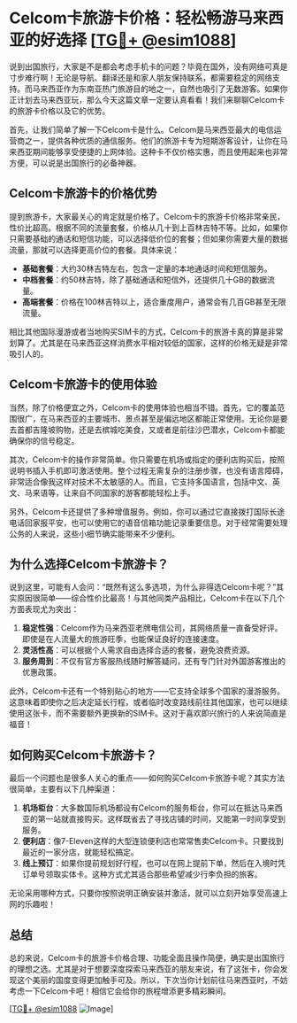 # Celcom卡旅游卡价格：轻松畅游马来西亚的好选择 [[TG💪+ @esim1088](https://t.me/s/esim1088)]

说到出国旅行，大家是不是都会考虑手机卡的问题？毕竟在国外，没有网络可真是寸步难行啊！无论是导航、翻译还是和家人朋友保持联系，都需要稳定的网络支持。而马来西亚作为东南亚热门旅游目的地之一，自然也吸引了无数游客。如果你正计划去马来西亚玩，那么今天这篇文章一定要认真看看！我们来聊聊Celcom卡的旅游卡价格以及它的优势。

首先，让我们简单了解一下Celcom卡是什么。Celcom是马来西亚最大的电信运营商之一，提供各种优质的通信服务。他们的旅游卡专为短期游客设计，让你在马来西亚期间能够享受便捷的上网体验。这种卡不仅价格实惠，而且使用起来也非常方便，可以说是出国旅行的必备神器。

## Celcom卡旅游卡的价格优势

提到旅游卡，大家最关心的肯定就是价格了。Celcom卡的旅游卡价格非常亲民，性价比超高。根据不同的流量套餐，价格从几十到上百林吉特不等。比如，如果你只需要基础的通话和短信功能，可以选择低价位的套餐；但如果你需要大量的数据流量，那就可以选择更高价位的套餐。具体来说：

- **基础套餐**：大约30林吉特左右，包含一定量的本地通话时间和短信服务。
- **中档套餐**：约50林吉特，除了基础通话和短信外，还提供几十GB的数据流量。
- **高端套餐**：价格在100林吉特以上，适合重度用户，通常会有几百GB甚至无限流量。

相比其他国际漫游或者当地购买SIM卡的方式，Celcom卡的旅游卡真的算是非常划算了。尤其是在马来西亚这样消费水平相对较低的国家，这样的价格无疑是非常吸引人的。

## Celcom卡旅游卡的使用体验

当然，除了价格便宜之外，Celcom卡的使用体验也相当不错。首先，它的覆盖范围很广，在马来西亚的主要城市、景点甚至是偏远地区都能正常使用。无论你是要去首都吉隆坡购物，还是去槟城吃美食，又或者是前往沙巴潜水，Celcom卡都能确保你的信号稳定。

其次，Celcom卡的操作非常简单。你只需要在机场或指定的便利店购买后，按照说明书插入手机即可激活使用。整个过程无需复杂的注册步骤，也没有语言障碍，非常适合像我这样对技术不太敏感的人。而且，它支持多国语言，包括中文、英文、马来语等，让来自不同国家的游客都能轻松上手。

另外，Celcom卡还提供了多种增值服务。例如，你可以通过它直接拨打国际长途电话回家报平安，也可以使用它的语音信箱功能记录重要信息。对于经常需要处理公务的人来说，这些小细节确实能带来不少便利。

## 为什么选择Celcom卡旅游卡？

说到这里，可能有人会问：“既然有这么多选项，为什么非得选Celcom卡呢？”其实原因很简单——综合性价比最高！与其他同类产品相比，Celcom卡在以下几个方面表现尤为突出：

1. **稳定性强**：Celcom作为马来西亚老牌电信公司，其网络质量一直备受好评。即使是在人流量大的旅游旺季，也能保证良好的连接速度。
2. **灵活性高**：可以根据个人需求自由选择合适的套餐，避免浪费资源。
3. **服务周到**：不仅有官方客服热线随时解答疑问，还有专门针对外国游客推出的优惠政策。

此外，Celcom卡还有一个特别贴心的地方——它支持全球多个国家的漫游服务。这意味着即使你之后决定延长行程，或者临时改变路线前往其他国家，也可以继续使用这张卡，而不需要额外更换新的SIM卡。这对于喜欢即兴旅行的人来说简直是福音！

## 如何购买Celcom卡旅游卡？

最后一个问题也是很多人关心的重点——如何购买Celcom卡旅游卡呢？其实方法很简单，主要有以下几种渠道：

1. **机场柜台**：大多数国际机场都设有Celcom的服务柜台，你可以在抵达马来西亚的第一站就直接购买。这样既省去了寻找店铺的时间，又能第一时间享受到服务。
2. **便利店**：像7-Eleven这样的大型连锁便利店也常常售卖Celcom卡。只要找到最近的一家分店，就能轻松搞定。
3. **线上预订**：如果你提前规划好行程，也可以在网上提前下单，然后在入境时凭订单号领取实体卡。这种方式尤其适合那些希望减少行李负担的旅客。

无论采用哪种方式，只要你按照说明正确安装并激活，就可以立刻开始享受高速上网的乐趣啦！

## 总结

总的来说，Celcom卡的旅游卡价格合理、功能全面且操作简便，确实是出国旅行的理想之选。尤其是对于想要深度探索马来西亚的朋友来说，有了这张卡，你会发现这个美丽的国度变得更加触手可及。所以，下次当你计划前往马来西亚时，不妨考虑一下Celcom卡吧！相信它会给你的旅程增添更多精彩瞬间。

[[TG💪+ @esim1088](https://t.me/s/esim1088) ![Image](https://i.postimg.cc/4NQfJmqS/Snipaste-2025-05-13-00-14-12.png)]